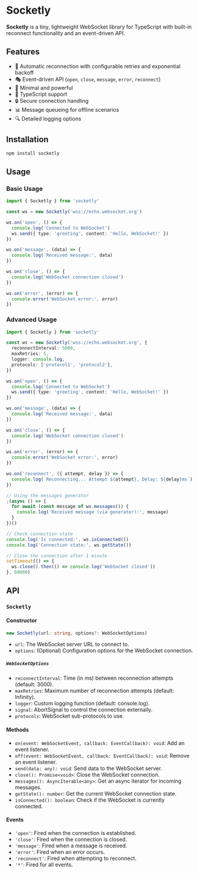 # Socketly

**Socketly** is a tiny, lightweight WebSocket library for TypeScript with built-in reconnect functionality and an event-driven API.

## Features

- 🔄 Automatic reconnection with configurable retries and exponential backoff
- 🎭 Event-driven API (`open`, `close`, `message`, `error`, `reconnect`)
- 🚀 Minimal and powerful
- 💪 TypeScript support
- 🔒 Secure connection handling
- 📊 Message queueing for offline scenarios
- 🔍 Detailed logging options

## Installation

```bash
npm install socketly
```

## Usage

### Basic Usage

```typescript
import { Socketly } from 'socketly'

const ws = new Socketly('wss://echo.websocket.org')

ws.on('open', () => {
  console.log('Connected to WebSocket')
  ws.send({ type: 'greeting', content: 'Hello, WebSocket!' })
})

ws.on('message', (data) => {
  console.log('Received message:', data)
})

ws.on('close', () => {
  console.log('WebSocket connection closed')
})

ws.on('error', (error) => {
  console.error('WebSocket error:', error)
})
```

### Advanced Usage

```typescript
import { Socketly } from 'socketly'

const ws = new Socketly('wss://echo.websocket.org', {
  reconnectInterval: 5000,
  maxRetries: 5,
  logger: console.log,
  protocols: ['protocol1', 'protocol2'],
})

ws.on('open', () => {
  console.log('Connected to WebSocket')
  ws.send({ type: 'greeting', content: 'Hello, WebSocket!' })
})

ws.on('message', (data) => {
  console.log('Received message:', data)
})

ws.on('close', () => {
  console.log('WebSocket connection closed')
})

ws.on('error', (error) => {
  console.error('WebSocket error:', error)
})

ws.on('reconnect', ({ attempt, delay }) => {
  console.log(`Reconnecting... Attempt ${attempt}, Delay: ${delay}ms`)
})

// Using the messages generator
;(async () => {
  for await (const message of ws.messages()) {
    console.log('Received message (via generator):', message)
  }
})()

// Check connection state
console.log('Is connected:', ws.isConnected())
console.log('Connection state:', ws.getState())

// Close the connection after 1 minute
setTimeout(() => {
  ws.close().then(() => console.log('WebSocket closed'))
}, 60000)
```

## API

### `Socketly`

#### Constructor

```typescript
new Socketly(url: string, options?: WebSocketOptions)
```

- `url`: The WebSocket server URL to connect to.
- `options`: (Optional) Configuration options for the WebSocket connection.

##### `WebSocketOptions`

- `reconnectInterval`: Time (in ms) between reconnection attempts (default: 3000).
- `maxRetries`: Maximum number of reconnection attempts (default: Infinity).
- `logger`: Custom logging function (default: console.log).
- `signal`: AbortSignal to control the connection externally.
- `protocols`: WebSocket sub-protocols to use.

#### Methods

- `on(event: WebSocketEvent, callback: EventCallback): void`: Add an event listener.
- `off(event: WebSocketEvent, callback: EventCallback): void`: Remove an event listener.
- `send(data: any): void`: Send data to the WebSocket server.
- `close(): Promise<void>`: Close the WebSocket connection.
- `messages(): AsyncIterable<any>`: Get an async iterator for incoming messages.
- `getState(): number`: Get the current WebSocket connection state.
- `isConnected(): boolean`: Check if the WebSocket is currently connected.

#### Events

- `'open'`: Fired when the connection is established.
- `'close'`: Fired when the connection is closed.
- `'message'`: Fired when a message is received.
- `'error'`: Fired when an error occurs.
- `'reconnect'`: Fired when attempting to reconnect.
- `'*'`: Fired for all events.
